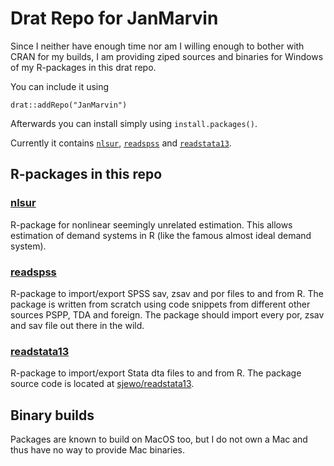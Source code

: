 # Drat Repo for JanMarvin

Since I neither have enough time nor am I willing enough to bother with CRAN for
my builds, I am providing ziped sources and binaries for Windows of my 
R-packages in this drat repo.

You can include it using

```{R}
drat::addRepo("JanMarvin")
```

Afterwards you can install simply using `install.packages()`.

Currently it contains [`nlsur`](https://github.com/JanMarvin/nlsur), 
[`readspss`](https://github.com/JanMarvin/readspss) and
[`readstata13`](https://github.com/sjewo/readstata13).


## R-packages in this repo

### [nlsur](https://github.com/JanMarvin/nlsur)

R-package for nonlinear seemingly unrelated estimation. This allows estimation
of demand systems in R (like the famous almost ideal demand system).

### [readspss](https://github.com/JanMarvin/readspss)

R-package to import/export SPSS sav, zsav and por files to and from R. The
package is written from scratch using code snippets from different other 
sources PSPP, TDA and foreign. The package should import every por, zsav and
sav file out there in the wild.

### [readstata13](https://github.com/sjewo/readstata13)

R-package to import/export Stata dta files to and from R. The package source
code is located at [sjewo/readstata13](https://github.com/sjewo/readstata13).

## Binary builds

Packages are known to build on MacOS too, but I do not own a Mac and thus have
no way to provide Mac binaries.
